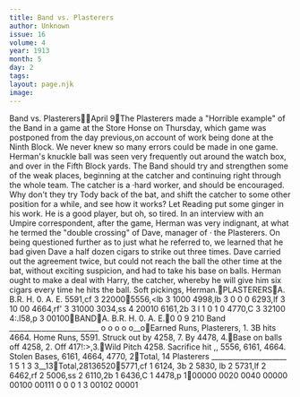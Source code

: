 ```yaml
---
title: Band vs. Plasterers
author: Unknown
issue: 16
volume: 4
year: 1913
month: 5
day: 2
tags:
layout: page.njk
image:
---
```

Band vs. PlasterersApril 9The Plasterers made a "Horrible example" of the Band in a game at the Store Honse on Thursday, which game was postponed from the day previous,on account of work being done at the Ninth Block. We never knew so many errors could be made in one game. Herman's knuckle ball was seen very frequently out around the watch box, and over in the Fifth Block yards. The Band should try and strengthen some of the weak places, beginning at the catcher and continuing right through the whole team. The catcher is a ·hard worker, and should be encouraged. Why don't they try Tody back of the bat, and shift the catcher to some other position for a while, and see how it works? Let Reading put some ginger in his work. He is a good player, but oh, so tired. In an interview with an Umpire correspondent, after the game, Herman was very indignant, at what he termed the "double crossing" of Dave, manager of · the Plasterers. On being questioned further as to just what he referred to, we learned that he bad given Dave a half dozen cigars to strike out three times. Dave carried out the agreement twice, but could not reach the ball the other time at the bat, without exciting suspicion, and had to take his base on balls. Herman ought to make a deal with Harry, the catcher, whereby he will give him six cigars every time he hits the ball. Soft pickings, Herman.PLASTERERSA. B.R. H. 0. A. E. 5591,cf 3 220005556,<lb 3 1000 4998,lb 3 0 0 0 6293,lf 3 10 00 4664,rf' 3 31000 3034,ss 4 20010 6161,2b 3 l 1 0 1 0 4770,C 3 32100 4:.l58,p 3 00100BANDA. B.R. H. 0. A. E.0 0 9 210 Band _________________________ o o o o o__oEarned Runs, Plasterers, 1. 3B hits 4664. Home Runs, 5591. Struck out by 4258, 7. By 4478, 4.Base on balls off 4258, 2. Off 417!:>,3.Wild Pitch 4258. Sacrifice hit ,, 5556, 6161, 4664. Stolen Bases, 6161, 4664, 4770, 2Total, 14 Plasterers _____________________ 1 5 1 3 3__13Total,281365205771,cf 1 6124, 3b 2 5830, lb 2 5731,lf 2 6462,rf 2 5006,ss 2 6110,2b 1 6436,C 1 4478,p 100000 0020 0040 00000 00100 00111 0 0 0 1 3 00102 00001

